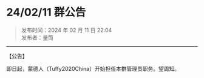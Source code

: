 # 24/02/11 群公告

> 发布时间：2024 年 02 月 11 日 22:04  
  发布者：量筒

---

【公告】

即日起，蒙德人（Tuffy2020China）开始担任本群管理员职务。望周知。
